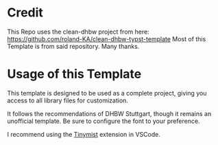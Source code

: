 # Credit
This Repo uses the clean-dhbw project from here: https://github.com/roland-KA/clean-dhbw-typst-template
Most of this Template is from said repository. Many thanks.

# Usage of this Template
This template is designed to be used as a complete project, giving you access to all library files for customization.

It follows the recommendations of DHBW Stuttgart, though it remains an unofficial template.
Be sure to configure the font to your preference.

I recommend using the [Tinymist](https://github.com/Myriad-Dreamin/tinymist) extension in VSCode.
